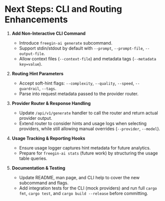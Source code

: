 # Next Steps: CLI and Routing Enhancements

1. **Add Non-Interactive CLI Command**  
   - Introduce `freegin-ai generate` subcommand.  
   - Support stdin/stdout by default with `--prompt`, `--prompt-file`, `--output-file`.  
   - Allow context files (`--context-file`) and metadata tags (`--metadata key=value`).

2. **Routing Hint Parameters**  
   - Accept soft-hint flags: `--complexity`, `--quality`, `--speed`, `--guardrail`, `--tags`.  
   - Parse into request metadata passed to the provider router.

3. **Provider Router & Response Handling**  
   - Update `/api/v1/generate` handler to call the router and return actual provider output.  
   - Extend router to consider hints and usage logs when selecting providers, while still allowing manual overrides (`--provider`, `--model`).

4. **Usage Tracking & Reporting Hooks**  
   - Ensure usage logger captures hint metadata for future analytics.  
   - Prepare for `freegin-ai stats` (future work) by structuring the usage table queries.

5. **Documentation & Testing**  
   - Update README, man page, and CLI help to cover the new subcommand and flags.  
   - Add integration tests for the CLI (mock providers) and run full `cargo fmt`, `cargo test`, and `cargo build --release` before committing.
